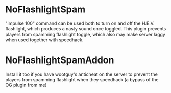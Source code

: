 # NoFlashlightSpam
"impulse 100" command can be used both to turn on and off the H.E.V. flashlight, which produces a nasty sound once toggled. This plugin prevents players from spamming flashlight toggle, which also may make server laggy when used together with speedhack.

# NoFlashlightSpamAddon
Install it too if you have wootguy's anticheat on the server to prevent the players from spamming flashlight when they speedhack (a bypass of the OG plugin from me)
